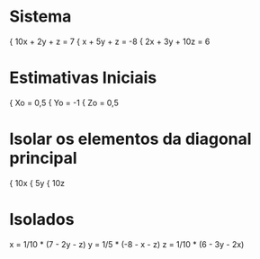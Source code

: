# Sistema
{ 10x + 2y + z = 7
{ x + 5y + z = -8
{ 2x + 3y + 10z = 6

# Estimativas Iniciais
{ Xo = 0,5
{ Yo = -1
{ Zo = 0,5

# Isolar os elementos da diagonal principal
{ 10x
{     5y
{         10z

# Isolados
x = 1/10 * (7 - 2y - z)
y = 1/5 * (-8 - x - z)
z = 1/10 * (6 - 3y - 2x)
